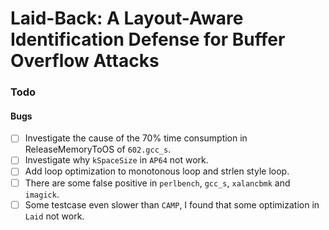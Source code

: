 # Laid-Back: A Layout-Aware Identification Defense for Buffer Overflow Attacks

### Todo

#### Bugs

- [ ] Investigate the cause of the 70% time consumption in ReleaseMemoryToOS of `602.gcc_s`.
- [ ] Investigate why `kSpaceSize` in `AP64` not work.
- [ ] Add loop optimization to monotonous loop and strlen style loop.
- [ ] There are some false positive in `perlbench`, `gcc_s`, `xalancbmk` and `imagick`.
- [ ] Some testcase even slower than `CAMP`, I found that some optimization in `Laid` not work.
